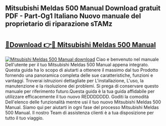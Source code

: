 ## Mitsubishi Meldas 500 Manual Download gratuit PDF - Part-Og1 Italiano Nuovo manuale del proprietario di riparazione sTAMz

# <h2><a href="http://dfcimda.blite.top/?on=Mitsubishi+Meldas+500+Manual">🔗Download 👉🔴 Mitsubishi Meldas 500 Manual</a></h2>

[![Mitsubishi Meldas 500 Manual download](https://i.imgur.com/lujVjoI.png)](http://dfcimda.blite.top/?on=Mitsubishi+Meldas+500+Manual)
Ciao e benvenuto nel manuale Dell'utente per il tuo Mitsubishi Meldas 500 Manual appena integrato. Questa guida ha lo scopo di aiutarti a ottenere il massimo dal tuo Prodotto fornendo una panoramica completa delle sue caratteristiche, funzioni e vantaggi. Troverai istruzioni dettagliate per L'installazione, L'uso, la manutenzione e la risoluzione dei problemi. Si prega di conservare questo manuale per riferimento futuro.Questa guida è la tua guida affidabile per utilizzare efficacemente il tuo nuovo REDDDDDDD. Goditi la comodità Dell'elenco delle funzionalità mentre usi il tuo nuovo Mitsubishi Meldas 500 Manual. Siamo qui per aiutarti in ogni fase del processo Mitsubishi Meldas 500 Manual. Il nostro Team di assistenza clienti è a tua disposizione per tutto il tuo viaggio.
